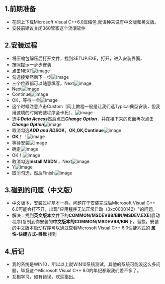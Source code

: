 ## 1.前期准备- 在网上下载Microsoft Visual C++6.0压缩包,就语种来说有中文版和英文版。- 安装前建议关闭360管家这个流氓软件## 2.安装过程- 将压缩包解压后打开文件，找到SETUP.EXE，打开，进入安装界面，- 按照提示一步步安装- 点击NEXT![image](img/demo1.jpg)- 勾选接受然后下一步![image](img/demo2.jpg)- 三个位置都可以随意填写，Next![image](img/demo3.jpg)- Next![image](img/demo4.jpg)- Continue![image](img/demo5.PNG)- OK，等待一会![image](img/demo6.PNG)- 这个时候注意点击Custom（网上教程一般是让我们选Typical典型安装，但我用这项的时候安装程序会卡死），![image](img/demo7.jpg)- 选中***Data Access***然后点击***Change Option***，并在接下来的页面再次点击***Change Option***![image](img/demo8.jpg)- 取消勾选***ADD and RDS*****OK，OK,OK,Continue**![image](img/demo9.jpg)- **OK**！！![image](img/demo10.PNG)- 等待安装![image](img/demo11.PNG)- 确定![image](img/demo12.PNG)- OK！![image](img/demo13.PNG)- 取消勾选**Install MSDN** ，Next![image](img/demo14.jpg)- Y![image](img/demo15.PNG)- 取消勾选，然后Finish![image](img/demo16.PNG)## 3.碰到的问题（中文版）- 中文版本，安装过程基本一样。问题在于安装完成后Microsoft Visual C++ 6.0可能会打不开，出现"应用程序无法正常启动（0xc0000142）"的问题。- 解决：找到**英文版本**文件下的**COMMON/MSDEV98/BIN/MSDEV.EXE**(启动程序)复制到你安装的**中文版本的COMMON/MSDEV98/BIN**下，替换。安装的中文版本启动程序可以通过查看Microsoft Visual C++ 6.0快捷方式的 **属性-快捷方式-目标** 找到## 4.后记- 我的系统是WIN10，所以以上就WIN10系统测试，其他的系统可能没这么多问题，毕竟这个Microsoft Visual C++ 6.0的年纪都跟我们差不多了。- 互相学习，如有错误，欢迎指出。